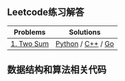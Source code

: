 ## Leetcode练习解答

|Problems|Solutions|
|-|-|
|[1. Two Sum](https://leetcode.com/problems/two-sum/)|[Python](https://github.com/shaqsnake/leetcode/blob/master/001-Two-Sum/solution.py) / [C++](https://github.com/shaqsnake/leetcode/blob/master/001-Two-Sum/solution.cpp) / [Go](https://github.com/shaqsnake/leetcode/blob/master/001-Two-Sum/solution.go)|


## 数据结构和算法相关代码

